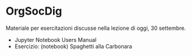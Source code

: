# OrgSocDig

Materiale per esercitazioni discusse nella lezione di oggi, 30 settembre.
- Jupyter Notebook Users Manual
- Esercizio: (notebook) Spaghetti alla Carbonara
